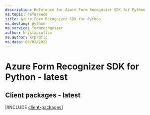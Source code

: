 ```yaml
---
description: Reference for Azure Form Recognizer SDK for Python
ms.topic: reference
title: Azure Form Recognizer SDK for Python
ms.devlang: python
ms.service: formrecognizer
author: kristapratico
ms.author: krpratic
ms.data: 09/02/2022
---
```

# Azure Form Recognizer SDK for Python - latest

## Client packages - latest
[!INCLUDE [client-packages](form-recognizer-client-index.md)]